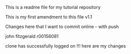 This is a readme file for my tutorial repository

This is my first amendment to this file v1.1


Changes here that I want to commit online - with push

john fitzgerald r00156081

clone has successfully logged on !!! 
here are my changes